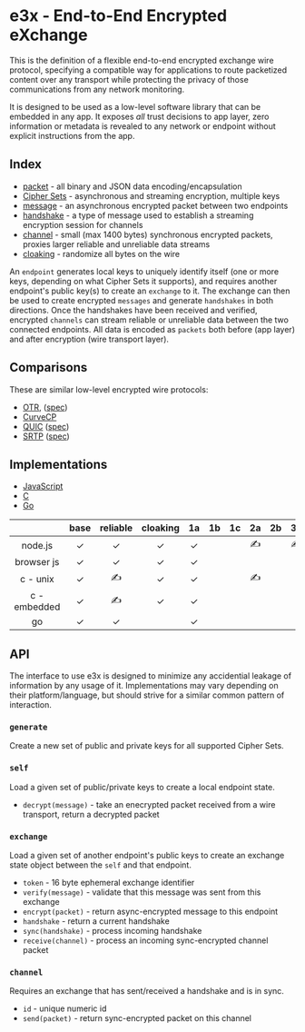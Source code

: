 e3x - End-to-End Encrypted eXchange
===================================

This is the definition of a flexible end-to-end encrypted exchange wire protocol, specifying a compatible way for applications to route packetized content over any transport while protecting the privacy of those communications from any network monitoring.

It is designed to be used as a low-level software library that can be embedded in any app.  It exposes *all* trust decisions to app layer, zero information or metadata is revealed to any network or endpoint without explicit instructions from the app.

## Index

* [packet](../lob/) - all binary and JSON data encoding/encapsulation
* [Cipher Sets](cs/) - asynchronous and streaming encryption, multiple keys
* [message](messages.md) - an asynchronous encrypted packet between two endpoints
* [handshake](handshake.md) - a type of message used to establish a streaming encryption session for channels
* [channel](channels.md) - small (max 1400 bytes) synchronous encrypted packets, proxies larger reliable and unreliable data streams
* [cloaking](cloaking.md) - randomize all bytes on the wire

An `endpoint` generates local keys to uniquely identify itself (one or more keys, depending on what Cipher Sets it supports), and requires another endpoint's public key(s) to create an `exchange` to it. The exchange can then be used to create encrypted `messages` and generate `handshakes` in both directions.  Once the handshakes have been received and verified, encrypted `channels` can stream reliable or unreliable data between the two connected endpoints.  All data is encoded as `packets` both before (app layer) and after encryption (wire transport layer).

## Comparisons

These are similar low-level encrypted wire protocols:

* [OTR](http://en.wikipedia.org/wiki/Off-the-Record_Messaging), ([spec](https://otr.cypherpunks.ca/Protocol-v3-4.0.0.html))
* [CurveCP](http://curvecp.org)
* [QUIC](http://en.wikipedia.org/wiki/QUIC) ([spec](https://docs.google.com/document/d/1g5nIXAIkN_Y-7XJW5K45IblHd_L2f5LTaDUDwvZ5L6g/edit))
* [SRTP](http://en.wikipedia.org/wiki/Secure_Real-time_Transport_Protocol) ([spec](http://tools.ietf.org/html/rfc3711))

## Implementations

* [JavaScript](https://github.com/telehash/e3x-js)
* [C](https://github.com/telehash/telehash-c/blob/master/src/e3x.h)
* [Go](https://github.com/telehash/gogotelehash/tree/master/e3x)


|              | base | reliable | cloaking | 1a | 1b | 1c | 2a | 2b | 3a |
|:------------:|:----:|:--------:|:--------:|:--:|:--:|:--:|:--:|:--:|:--:|
|    node.js   |   ✓  |     ✓    |     ✓    |  ✓ |    |    | ✍ |    | ✍ |
| browser js   |   ✓  |     ✓    |     ✓    |  ✓ |    |    |    |    |    |
|   c - unix   |   ✓  |    ✍    |     ✓    |  ✓ |    |    | ✍ |    |    |
| c - embedded |   ✓  |    ✍    |     ✓    |  ✓ |    |    |    |    |    |
|      go      |   ✓  |     ✓    |          |  ✓ |    |    |    |    |    |

## API 

The interface to use e3x is designed to minimize any accidential leakage of information by any usage of it.  Implementations may vary depending on their platform/language, but should strive for a similar common pattern of interaction.

### `generate`

Create a new set of public and private keys for all supported Cipher Sets.

### `self`

Load a given set of public/private keys to create a local endpoint state.

* `decrypt(message)` - take an enecrypted packet received from a wire transport, return a decrypted packet

### `exchange`

Load a given set of another endpoint's public keys to create an exchange state object between the `self` and that endpoint.

* `token` - 16 byte ephemeral exchange identifier
* `verify(message)` - validate that this message was sent from this exchange
* `encrypt(packet)` - return async-encrypted message to this endpoint
* `handshake` - return a current handshake
* `sync(handshake)` - process incoming handshake
* `receive(channel)` - process an incoming sync-encrypted channel packet

### `channel`

Requires an exchange that has sent/received a handshake and is in sync.

* `id` - unique numeric id
* `send(packet)` - return sync-encrypted packet on this channel
